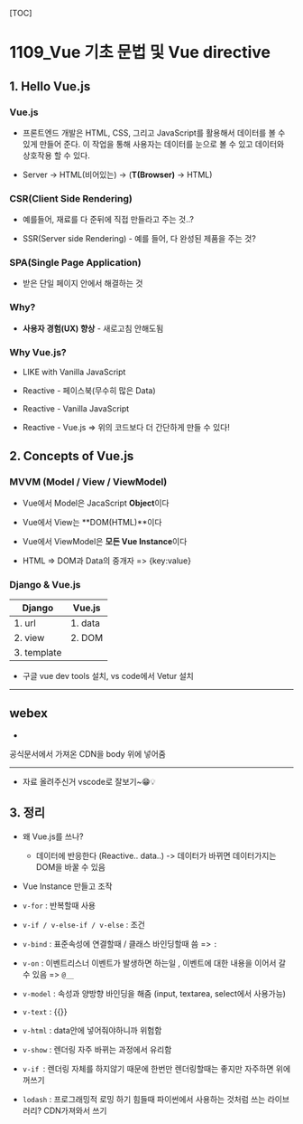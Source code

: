 [TOC]

# 1109_Vue 기초 문법 및 Vue directive

## 1. Hello Vue.js

### Vue.js

- 프론트엔드 개발은 HTML, CSS, 그리고 JavaScript를 활용해서 데이터를 볼 수 있게 만들어 준다. 이 작업을 통해 사용자는 데이터를 눈으로 볼 수 있고 데이터와 상호작용 할 수 있다.

- Server -> HTML(비어있는) -> (**T(Browser)** -> HTML)



### CSR(Client Side Rendering)

- 예를들어, 재료를 다 준뒤에 직접 만들라고 주는 것..?

- SSR(Server side Rendering) - 예를 들어, 다 완성된 제품을 주는 것?



### SPA(Single Page Application)

- 받은 단일 페이지 안에서 해결하는 것



### Why?

- **사용자 경험(UX) 향상** - 새로고침 안해도됨



### Why Vue.js?

- LIKE with Vanilla JavaScript
- Reactive - 페이스북(무수히 많은 Data)

- Reactive - Vanilla JavaScript

- Reactive - Vue.js => 위의 코드보다 더 간단하게 만들 수 있다!





## 2. Concepts of Vue.js

### MVVM (Model / View / ViewModel)

- Vue에서 Model은 JacaScript **Object**이다
- Vue에서 View는 **DOM(HTML)**이다
- Vue에서 ViewModel은 **모든 Vue Instance**이다

- HTML => DOM과 Data의 중개자 => {key:value}



### Django & Vue.js

| Django      | Vue.js  |
| ----------- | ------- |
| 1. url      | 1. data |
| 2. view     | 2. DOM  |
| 3. template |         |



- 구글 vue dev tools 설치, vs code에서 Vetur 설치



------------------------------------

## webex

- <script src="https://cdn.jsdelivr.net/npm/vue/dist/vue.js"></script>

공식문서에서 가져온 CDN을 body 위에 넣어줌

-------------------



- 자료 올려주신거 vscode로 잘보기~😁💡



## 3. 정리

- 왜 Vue.js를 쓰나?
  - 데이터에 반응한다 (Reactive.. data..) -> 데이터가 바뀌면 데이터가지는 DOM을 바꿀 수 있음

- Vue Instance 만들고 조작
- `v-for` : 반복할때 사용
- `v-if / v-else-if / v-else` : 조건
- `v-bind` : 표준속성에 연결할때 /  클래스 바인딩할때 씀 => `:`
- `v-on` : 이벤트리스너 이벤트가 발생하면 하는일 , 이벤트에 대한 내용을 이어서 갈 수 있음 => `@__`

- `v-model` :  속성과 양방향 바인딩을 해줌  (input, textarea, select에서 사용가능)

- `v-text` : {{}}
- `v-html` : data안에 넣어줘야하니까 위험함

- `v-show` :  렌더링 자주 바뀌는 과정에서 유리함
- `v-if `:  렌더링 자체를 하지않기 때문에 한번만 렌더링할때는 좋지만 자주하면 위에꺼쓰기
- `lodash` : 프로그래밍적 로밍 하기 힘들때 파이썬에서 사용하는 것처럼 쓰는 라이브러리? CDN가져와서 쓰기